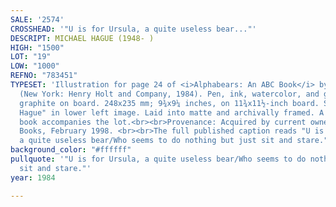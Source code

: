 ```yaml
---
SALE: '2574'
CROSSHEAD: '"U is for Ursula, a quite useless bear..."'
DESCRIPT: MICHAEL HAGUE (1948- )
HIGH: "1500"
LOT: "19"
LOW: "1000"
REFNO: "783451"
TYPESET: 'Illustration for page 24 of <i>Alphabears: An ABC Book</i> by Kathleen Hague
  (New York: Henry Holt and Company, 1984). Pen, ink, watercolor, and gouache over
  graphite on board. 248x235 mm; 9¾x9¼ inches, on 11¾x11½-inch board. Signed "Michael
  Hague" in lower left image. Laid into matte and archivally framed. A copy of the
  book accompanies the lot.<br><br>Provenance: Acquired by current owner from Aleph-Bet
  Books, February 1998. <br><br>The full published caption reads "U is for Ursula,
  a quite useless bear/Who seems to do nothing but just sit and stare."'
background_color: "#ffffff"
pullquote: '"U is for Ursula, a quite useless bear/Who seems to do nothing but just
  sit and stare."'
year: 1984

---
```

